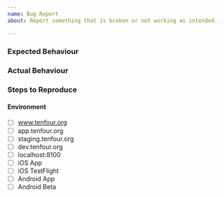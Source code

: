 ```yaml
---
name: Bug Report
about: Report something that is broken or not working as intended.

---
```


### Expected Behaviour

### Actual Behaviour

### Steps to Reproduce

#### Environment
- [ ] www.tenfour.org
- [ ] app.tenfour.org
- [ ] staging.tenfour.org
- [ ] dev.tenfour.org
- [ ] localhost:8100
- [ ] iOS App
- [ ] iOS TestFlight
- [ ] Android App
- [ ] Android Beta
